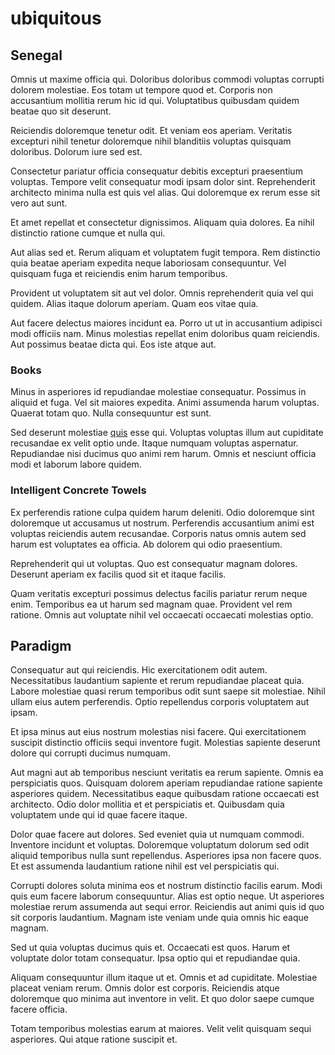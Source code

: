 # ubiquitous

## Senegal

Omnis ut maxime officia qui. Doloribus doloribus commodi voluptas corrupti dolorem molestiae. Eos totam ut tempore quod et. Corporis non accusantium mollitia rerum hic id qui. Voluptatibus quibusdam quidem beatae quo sit deserunt.

Reiciendis doloremque tenetur odit. Et veniam eos aperiam. Veritatis excepturi nihil tenetur doloremque nihil blanditiis voluptas quisquam doloribus. Dolorum iure sed est.

Consectetur pariatur officia consequatur debitis excepturi praesentium voluptas. Tempore velit consequatur modi ipsam dolor sint. Reprehenderit architecto minima nulla est quis vel alias. Qui doloremque ex rerum esse sit vero aut sunt.

Et amet repellat et consectetur dignissimos. Aliquam quia dolores. Ea nihil distinctio ratione cumque et nulla qui.

Aut alias sed et. Rerum aliquam et voluptatem fugit tempora. Rem distinctio quia beatae aperiam expedita neque laboriosam consequuntur. Vel quisquam fuga et reiciendis enim harum temporibus.

Provident ut voluptatem sit aut vel dolor. Omnis reprehenderit quia vel qui quidem. Alias itaque dolorum aperiam. Quam eos vitae quia.

Aut facere delectus maiores incidunt ea. Porro ut ut in accusantium adipisci modi officiis nam. Minus molestias repellat enim doloribus quam reiciendis. Aut possimus beatae dicta qui. Eos iste atque aut.

### Books

Minus in asperiores id repudiandae molestiae consequatur. Possimus in aliquid et fuga. Vel sit maiores expedita. Animi assumenda harum voluptas. Quaerat totam quo. Nulla consequuntur est sunt.

Sed deserunt molestiae [quis](/voluptate/intelligent_metal_tuna_burundi_franc_land.md) esse qui. Voluptas voluptas illum aut cupiditate recusandae ex velit optio unde. Itaque numquam voluptas aspernatur. Repudiandae nisi ducimus quo animi rem harum. Omnis et nesciunt officia modi et laborum labore quidem.

### Intelligent Concrete Towels

Ex perferendis ratione culpa quidem harum deleniti. Odio doloremque sint doloremque ut accusamus ut nostrum. Perferendis accusantium animi est voluptas reiciendis autem recusandae. Corporis natus omnis autem sed harum est voluptates ea officia. Ab dolorem qui odio praesentium.

Reprehenderit qui ut voluptas. Quo est consequatur magnam dolores. Deserunt aperiam ex facilis quod sit et itaque facilis.

Quam veritatis excepturi possimus delectus facilis pariatur rerum neque enim. Temporibus ea ut harum sed magnam quae. Provident vel rem ratione. Omnis aut voluptate nihil vel occaecati occaecati molestias optio.

## Paradigm

Consequatur aut qui reiciendis. Hic exercitationem odit autem. Necessitatibus laudantium sapiente et rerum repudiandae placeat quia. Labore molestiae quasi rerum temporibus odit sunt saepe sit molestiae. Nihil ullam eius autem perferendis. Optio repellendus corporis voluptatem aut ipsam.

Et ipsa minus aut eius nostrum molestias nisi facere. Qui exercitationem suscipit distinctio officiis sequi inventore fugit. Molestias sapiente deserunt dolore qui corrupti ducimus numquam.

Aut magni aut ab temporibus nesciunt veritatis ea rerum sapiente. Omnis ea perspiciatis quos. Quisquam dolorem aperiam repudiandae ratione sapiente asperiores quidem. Necessitatibus eaque quibusdam ratione occaecati est architecto. Odio dolor mollitia et et perspiciatis et. Quibusdam quia voluptatem unde qui id quae facere itaque.

Dolor quae facere aut dolores. Sed eveniet quia ut numquam commodi. Inventore incidunt et voluptas. Doloremque voluptatum dolorum sed odit aliquid temporibus nulla sunt repellendus. Asperiores ipsa non facere quos. Et est assumenda laudantium ratione nihil est vel perspiciatis qui.

Corrupti dolores soluta minima eos et nostrum distinctio facilis earum. Modi quis eum facere laborum consequuntur. Alias est optio neque. Ut asperiores molestiae rerum assumenda aut sequi error. Reiciendis aut animi quis id quo sit corporis laudantium. Magnam iste veniam unde quia omnis hic eaque magnam.

Sed ut quia voluptas ducimus quis et. Occaecati est quos. Harum et voluptate dolor totam consequatur. Ipsa optio qui et repudiandae quia.

Aliquam consequuntur illum itaque ut et. Omnis et ad cupiditate. Molestiae placeat veniam rerum. Omnis dolor est corporis. Reiciendis atque doloremque quo minima aut inventore in velit. Et quo dolor saepe cumque facere officia.

Totam temporibus molestias earum at maiores. Velit velit quisquam sequi asperiores. Qui atque ratione suscipit et.
